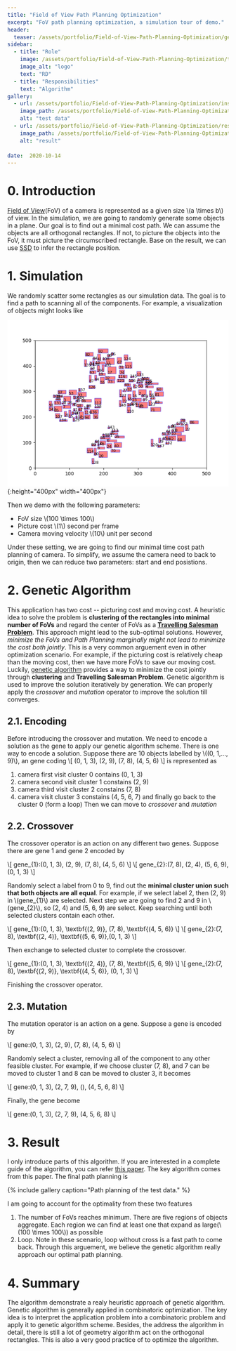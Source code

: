```yaml
---
title: "Field of View Path Planning Optimization"
excerpt: "FoV path planning optimization, a simulation tour of demo."
header:
  teaser: /assets/portfolio/Field-of-View-Path-Planning-Optimization/genetic.jpg
sidebar:
  - title: "Role"
    image: /assets/portfolio/Field-of-View-Path-Planning-Optimization/teaser.png
    image_alt: "logo"
    text: "RD"
  - title: "Responsibilities"
    text: "Algorithm"
gallery:
  - url: /assets/portfolio/Field-of-View-Path-Planning-Optimization/inspection.png
    image_path: /assets/portfolio/Field-of-View-Path-Planning-Optimization/inspection.png
    alt: "test data"
  - url: /assets/portfolio/Field-of-View-Path-Planning-Optimization/result.png
    image_path: /assets/portfolio/Field-of-View-Path-Planning-Optimization/result.png
    alt: "result"

date:  2020-10-14
---
```


# 0. Introduction

[Field of View](https://en.wikipedia.org/wiki/Field_of_view)(FoV) of a camera is represented as a given size  \\(a \times b\\) of view.  In the simulation, we are going to randomly generate some objects in a plane.  Our goal is to find out a minimal cost path.
We can assume the objects are all orthogonal rectangles.  If not, to picture the objects into the FoV, it must picture the circumscribed rectangle.  Base on the result, we can use [SSD](https://arxiv.org/abs/1512.02325) to infer the rectangle position.


# 1. Simulation
We randomly scatter some rectangles as our simulation data.  The goal is to find a path to scanning all of the components.  For example, a visualization of objects might looks like

![example of inspections]( /assets/portfolio/Field-of-View-Path-Planning-Optimization/inspection.png){:height="400px" width="400px"}

Then we demo with the following parameters:
- FoV size \\(100 \times 100\\)
- Picture cost \\(1\\) second per frame
- Camera moving velocity \\(10\\) unit per second

Under these setting, we are going to find our minimal time cost path planning of camera.  To simplify, we assume the camera need to back to origin, then we can reduce two parameters: start and end posistions. 

# 2. Genetic Algorithm
This application has two cost -- picturing cost and moving cost.  A heuristic idea to solve the problem is **clustering of the rectangles into minimal number of FoVs** and regard the center of FoVs as a **[Travelling Salesman Problem](https://en.wikipedia.org/wiki/Travelling_salesman_problem)**.
This approach might lead to the sub-optimal solutions.  However, *minimize the FoVs and Path Planning marginally might not lead to minimize the cost both jointly*.  This is a very common arguement even in other optimization scenario.  For example, if the picturing cost is relatively cheap than the moving cost, then we have more FoVs to save our moving cost.
Luckily, [genetic algorithm](https://en.wikipedia.org/wiki/Genetic_algorithm) provides a way to minimize the cost jointly through **clustering** and **Travelling Salesman Problem**.  Genetic algorithm is used to improve the solution iteratively by generation.  We can properly apply the *crossover* and *mutation* operator to improve the solution till converges.

## 2.1. Encoding
Before introducing the crossover and mutation.  We need to encode a solution as the gene to apply our genetic algorithm scheme.  There is one way to encode a solution.  Suppose there are 10 objects labelled by \\((0, 1,..., 9)\\), an gene coding
\\[
(0, 1, 3), (2, 9), (7, 8), (4, 5, 6)
\\]
is represented as
1. camera first visit cluster 0 contains (0, 1, 3)
2. camera second visit cluster 1 constains (2, 9)
3. camera third visit cluster 2 constains (7, 8)
4. camera visit cluster 3 constains (4, 5, 6, 7) and finally go back to the cluster 0 (form a loop)
Then we can move to *crossover* and *mutation*

## 2.2. Crossover
The crossover operator is an action on any different two genes.  Suppose there are gene 1 and gene 2 encoded by

\\[
gene_{1}:(0, 1, 3), (2, 9), (7, 8), (4, 5, 6)
\\]
\\[
gene_{2}:(7, 8), (2, 4), (5, 6, 9), (0, 1, 3)
\\]

Randomly select a label from 0 to 9, find out the **minimal cluster union such that both objects are all equal**.  For example, if we select label 2, then (2, 9) in \\(gene_{1}\\) are selected.
Next step we are going to find 2 and 9 in \\(gene_{2}\\), so (2, 4) and (5, 6, 9) are select.  Keep searching until both selected clusters contain each other.

\\[
gene_{1}:(0, 1, 3), \textbf{(2, 9)}, (7, 8), \textbf{(4, 5, 6)}
\\]
\\[
gene_{2}:(7, 8), \textbf{(2, 4)}, \textbf{(5, 6, 9)},(0, 1, 3)
\\]

Then exchange to selected cluster to complete the crossover.

\\[
gene_{1}:(0, 1, 3), \textbf{(2, 4)}, (7, 8), \textbf{(5, 6, 9)}
\\]
\\[
gene_{2}:(7, 8), \textbf{(2, 9)}, \textbf{(4, 5, 6)}, (0, 1, 3)
\\]

Finishing the crossover operator.

## 2.3. Mutation
The mutation operator is an action on a gene.  Suppose a gene is encoded by

\\[
gene:(0, 1, 3), (2, 9), (7, 8), (4, 5, 6)
\\]

Randomly select a cluster, removing all of the component to any other feasible cluster.  For example, if we choose cluster (7, 8), and 7 can be moved to cluster 1 and 8 can be moved to cluster 3, it becomes

\\[
gene:(0, 1, 3), (2, 7, 9), (), (4, 5, 6, 8)
\\]

Finally, the gene become

\\[
gene:(0, 1, 3), (2, 7, 9), (4, 5, 6, 8)
\\]

# 3. Result
I only introduce parts of this algorithm. If you are interested in a complete guide of the algorithm, you can refer [this paper](https://ieeexplore.ieee.org/document/1554285).
The key algorithm comes from this paper.  The final path planning is 

{% include gallery caption="Path planning of the test data." %}

I am going to account for the optimality from these two features
1. The number of FoVs reaches minimum.
There are five regions of objects aggregate.  Each region we can find at least one that expand as large(\\(100 \times 100\\)) as possible
2. Loop.
Note in these scenario, loop without cross is a fast path to come back.  Through this arguement, we believe the genetic algorithm really approach our optimal path planning.


# 4. Summary
The algorithm demonstrate a realy heuristic approach of genetic algorithm.  Genetic algorithm is generally applied in combinatoric optimization.  The key idea is to interpret the application problem into a combinatoric problem and apply it to genetic algorithm scheme.
Besides, the address the algorithm in detail, there is still a lot of geometry algorithm act on the orthogonal rectangles.  This is also a very good practice of to optimize the algorithm.